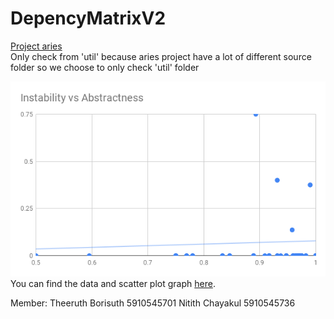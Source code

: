 # DepencyMatrixV2

[Project aries](https://github.com/apache/aries)  
Only check from 'util' because aries project have a lot of different source folder so we choose to only check 'util' folder

![Instability vs Abstractness](./Graph/IvA.png)  
You can find the data and scatter plot graph [here](https://docs.google.com/spreadsheets/d/1BibZbaCLAIpCm7MSevL2cmK38BOBsKCYYxYIDbF_cTc/edit?usp=sharing).

Member:
Theeruth Borisuth 5910545701
Nitith   Chayakul 5910545736
